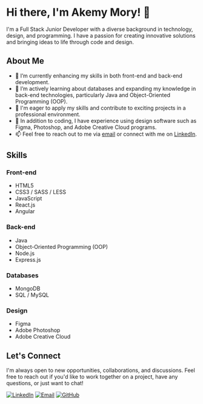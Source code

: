 # Hi there, I'm Akemy Mory! 👋

I'm a Full Stack Junior Developer with a diverse background in technology, design, and programming. I have a passion for creating innovative solutions and bringing ideas to life through code and design.

## About Me

- 🔭 I’m currently enhancing my skills in both front-end and back-end development.
- 🌱 I’m actively learning about databases and expanding my knowledge in back-end technologies, particularly Java and Object-Oriented Programming (OOP).
- 💼 I'm eager to apply my skills and contribute to exciting projects in a professional environment.
- 🎨 In addition to coding, I have experience using design software such as Figma, Photoshop, and Adobe Creative Cloud programs.
- 📫 Feel free to reach out to me via [email](mailto:akemymory@gmail.com) or connect with me on [LinkedIn](https://www.linkedin.com/in/akemymory/).

## Skills

### Front-end
- HTML5
- CSS3 / SASS / LESS
- JavaScript
- React.js
- Angular

### Back-end
- Java
- Object-Oriented Programming (OOP)
- Node.js
- Express.js

### Databases
- MongoDB
- SQL / MySQL

### Design
- Figma
- Adobe Photoshop
- Adobe Creative Cloud

## Let's Connect

I'm always open to new opportunities, collaborations, and discussions. Feel free to reach out if you'd like to work together on a project, have any questions, or just want to chat!

[![LinkedIn](https://img.shields.io/badge/-LinkedIn-blue?style=flat-square&logo=linkedin&logoColor=white)](https://www.linkedin.com/in/akemymory/)
[![Email](https://img.shields.io/badge/-Email-red?style=flat-square&logo=gmail&logoColor=white)](mailto:akemymory@gmail.com)
[![GitHub](https://img.shields.io/badge/-GitHub-black?style=flat-square&logo=github&logoColor=white)](https://github.com/akemymory)

